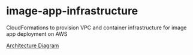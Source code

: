 # image-app-infrastructure
CloudFormations to provision VPC and container infrastructure for image app deployment on AWS

[Architecture Diagram](https://viewer.diagrams.net/?tags=%7B%7D&lightbox=1&highlight=0000ff&edit=_blank&layers=1&nav=1&title=ImageApp%20Arch.drawio&dark=auto#Uhttps%3A%2F%2Fdrive.google.com%2Fuc%3Fid%3D1wvbzNeisjOczOEW2xKJ0Dpfnbsphla_d%26export%3Ddownload) 
